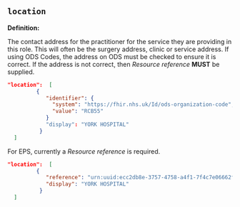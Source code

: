 ## `location`

<b>Definition:</b>

The contact address for the practitioner for the service they are providing in this role. This will often be the surgery address, clinic or service address. &#xD;&#xA;&#xD;&#xA;If using ODS Codes, the address on ODS must be checked to ensure it is correct. If the address is not correct, then *Resource reference* **MUST** be supplied.

```json
"location":  [
         {
            "identifier": {
              "system": "https://fhir.nhs.uk/Id/ods-organization-code",
              "value": "RCB55"
            }
            "display": "YORK HOSPITAL"
          }
  ]
```

For EPS, currently a *Resource reference* is required.

```json
"location":  [
         {
            "reference": "urn:uuid:ecc2db8e-3757-4758-a4f1-7f4c7e06662f",
            "display": "YORK HOSPITAL"
          }
  ]
```

